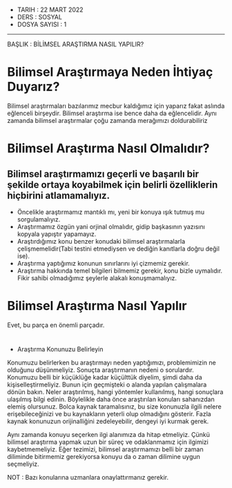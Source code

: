 #
- TARIH : 22 MART 2022 
- DERS : SOSYAL 
- DOSYA SAYISI : 1 

----------------------

BAŞLIK : BİLİMSEL ARAŞTIRMA NASIL YAPILIR?

# Bilimsel Araştırmaya Neden İhtiyaç Duyarız?
Bilimsel araştırmaları bazılarımız mecbur kaldığımız için yaparız fakat
aslında eğlenceli birşeydir. Bilimsel araştırma ise bence daha da eğlencelidir.
Aynı zamanda bilimsel araştırmalar çoğu zamanda merağımızı doldurabiliriz

# Bilimsel Araştırma Nasıl Olmalıdır?
## Bilimsel araştırmamızı geçerli ve başarılı bir şekilde ortaya koyabilmek için belirli özelliklerin hiçbirini atlamamalıyız.
- Öncelikle araştırmamız mantıklı mı, yeni bir konuya ışık tutmuş mu sorgulamalıyız.
- Araştırmamız özgün yani orjinal olmalıdır, gidip başkasının yazısını kopyala yapıştır yapamayız.
- Araştırdığımız konu benzer konudaki bilimsel araştırmalarla çelişmemelidir(Tabi testini etmediysen ve dediğin kanıtlarla doğru değil ise).
- Araştırma yaptığımız konunun sınırlarını iyi çizmemiz gerekir.
- Araştırma hakkında temel bilgileri bilmemiz gerekir, konu bizle uymalıdır. Fikir sahibi olmadığımız şeylerle alakalı konuşmamalıyız.

# Bilimsel Araştırma Nasıl Yapılır
Evet, bu parça en önemli parçadır.
# 
- Araştırma Konunuzu Belirleyin

Konumuzu belirlerken bu araştırmayı neden yaptığımızı, problemimizin ne olduğunu düşünmeliyiz. Sonuçta araştırmanın nedeni o sorulardır. Konumuzu belli bir küçüklüğe kadar küçülttük diyelim, şimdi daha da kişiselleştirmeliyiz. Bunun için geçmişteki o alanda yapılan çalışmalara dönün bakın. Neler araştırılmış, hangi yöntemler kullanılmış, hangi sonuçlara ulaşılmış bilgi edinin. Böylelikle daha önce araştırılan konuları sahanızdan elemiş olursunuz. Bolca kaynak taramalısınız, bu size konunuzla ilgili nelere erişebileceğinizi ve bu kaynakların yeterli olup olmadığını gösterir. Fazla kaynak konunuzun orijinalliğini zedeleyebilir, dengeyi iyi kurmak gerek.

Aynı zamanda konuyu seçerken ilgi alanımıza da hitap etmeliyiz. Çünkü bilimsel araştırma yapmak uzun bir süreç ve odaklanmamız için ilgimizi kaybetmemeliyiz. Eğer tezimizi, bilimsel araştırmamızı belli bir zaman diliminde bitirmemiz gerekiyorsa konuyu da o zaman dilimine uygun seçmeliyiz.

NOT : Bazı konularına uzmanlara onaylattırmanız gerekir.
